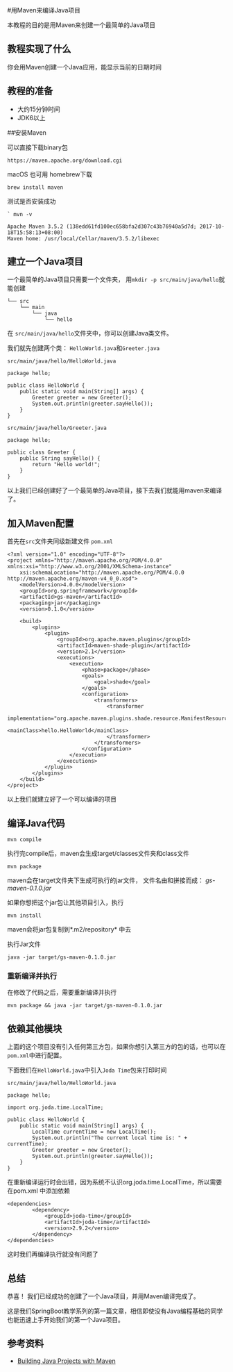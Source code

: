 

#用Maven来编译Java项目

本教程的目的是用Maven来创建一个最简单的Java项目



## 教程实现了什么

你会用Maven创建一个Java应用，能显示当前的日期时间



## 教程的准备

- 大约15分钟时间
- JDK6以上




##安装Maven

可以直接下载binary包

```
https://maven.apache.org/download.cgi
```

macOS 也可用 homebrew下载

```
brew install maven
```

测试是否安装成功

```
` mvn -v

Apache Maven 3.5.2 (138edd61fd100ec658bfa2d307c43b76940a5d7d; 2017-10-18T15:58:13+08:00)
Maven home: /usr/local/Cellar/maven/3.5.2/libexec
```



## 建立一个Java项目

一个最简单的Java项目只需要一个文件夹， 用`mkdir -p src/main/java/hello`就能创建

```
└── src
    └── main
        └── java
            └── hello
```

在 `src/main/java/hello`文件夹中，你可以创建Java类文件。

我们就先创建两个类： `HelloWorld.java`和`Greeter.java`

`src/main/java/hello/HelloWorld.java`

```
package hello;

public class HelloWorld {
    public static void main(String[] args) {
        Greeter greeter = new Greeter();
        System.out.println(greeter.sayHello());
    }
}
```

`src/main/java/hello/Greeter.java`

```
package hello;

public class Greeter {
    public String sayHello() {
        return "Hello world!";
    }
}
```

以上我们已经创建好了一个最简单的Java项目，接下去我们就能用maven来编译了。



## 加入Maven配置

首先在`src`文件夹同级新建文件 `pom.xml`

```
<?xml version="1.0" encoding="UTF-8"?>
<project xmlns="http://maven.apache.org/POM/4.0.0" xmlns:xsi="http://www.w3.org/2001/XMLSchema-instance"
    xsi:schemaLocation="http://maven.apache.org/POM/4.0.0 http://maven.apache.org/maven-v4_0_0.xsd">
    <modelVersion>4.0.0</modelVersion>
    <groupId>org.springframework</groupId>
    <artifactId>gs-maven</artifactId>
    <packaging>jar</packaging>
    <version>0.1.0</version>

    <build>
        <plugins>
            <plugin>
                <groupId>org.apache.maven.plugins</groupId>
                <artifactId>maven-shade-plugin</artifactId>
                <version>2.1</version>
                <executions>
                    <execution>
                        <phase>package</phase>
                        <goals>
                            <goal>shade</goal>
                        </goals>
                        <configuration>
                            <transformers>
                                <transformer
                                    implementation="org.apache.maven.plugins.shade.resource.ManifestResourceTransformer">
                                    <mainClass>hello.HelloWorld</mainClass>
                                </transformer>
                            </transformers>
                        </configuration>
                    </execution>
                </executions>
            </plugin>
        </plugins>
    </build>
</project>
```

以上我们就建立好了一个可以编译的项目

## 编译Java代码



```
mvn compile
```

执行完compile后，maven会生成target/classes文件夹和class文件

```
mvn package
```

maven会在target文件夹下生成可执行的jar文件， 文件名由<artifactId>和<version>拼接而成： *gs-maven-0.1.0.jar*

如果你想把这个jar包让其他项目引入，执行

```
mvn install
```

maven会将jar包复制到*.m2/repository* 中去



执行Jar文件

```
java -jar target/gs-maven-0.1.0.jar
```



### 重新编译并执行

在修改了代码之后，需要重新编译并执行

```
mvn package && java -jar target/gs-maven-0.1.0.jar
```



## 依赖其他模块

上面的这个项目没有引入任何第三方包，如果你想引入第三方的包的话，也可以在`pom.xml`中进行配置。

下面我们在`HelloWorld.java`中引入`Joda Time`包来打印时间

``src/main/java/hello/HelloWorld.java``

```
package hello;

import org.joda.time.LocalTime;

public class HelloWorld {
	public static void main(String[] args) {
		LocalTime currentTime = new LocalTime();
		System.out.println("The current local time is: " + currentTime);
		Greeter greeter = new Greeter();
		System.out.println(greeter.sayHello());
	}
}
```

在重新编译运行时会出错，因为系统不认识org.joda.time.LocalTime，所以需要在pom.xml 中添加依赖

```
<dependencies>
		<dependency>
			<groupId>joda-time</groupId>
			<artifactId>joda-time</artifactId>
			<version>2.9.2</version>
		</dependency>
</dependencies>
```

这时我们再编译执行就没有问题了

## 总结

恭喜！ 我们已经成功的创建了一个Java项目，并用Maven编译完成了。



这是我们SpringBoot教学系列的第一篇文章，相信即使没有Java编程基础的同学也能迅速上手开始我们的第一个Java项目。



## 参考资料

- [Building Java Projects with Maven](https://spring.io/guides/gs/maven/)









